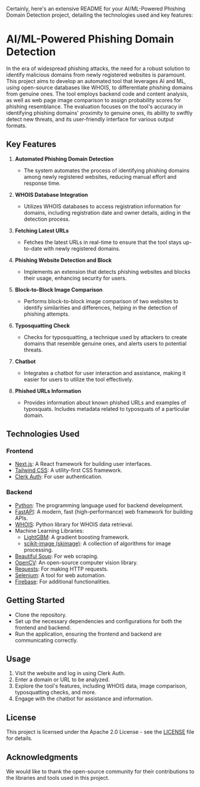 Certainly, here's an extensive README for your AI/ML-Powered Phishing Domain Detection project, detailing the technologies used and key features:

# AI/ML-Powered Phishing Domain Detection

In the era of widespread phishing attacks, the need for a robust solution to identify malicious domains from newly registered websites is paramount. This project aims to develop an automated tool that leverages AI and ML, using open-source databases like WHOIS, to differentiate phishing domains from genuine ones. The tool employs backend code and content analysis, as well as web page image comparison to assign probability scores for phishing resemblance. The evaluation focuses on the tool's accuracy in identifying phishing domains' proximity to genuine ones, its ability to swiftly detect new threats, and its user-friendly interface for various output formats.

## Key Features

1. **Automated Phishing Domain Detection**

    - The system automates the process of identifying phishing domains among newly registered websites, reducing manual effort and response time.

2. **WHOIS Database Integration**

    - Utilizes WHOIS databases to access registration information for domains, including registration date and owner details, aiding in the detection process.

3. **Fetching Latest URLs**

    - Fetches the latest URLs in real-time to ensure that the tool stays up-to-date with newly registered domains.

4. **Phishing Website Detection and Block**

    - Implements an extension that detects phishing websites and blocks their usage, enhancing security for users.

5. **Block-to-Block Image Comparison**

    - Performs block-to-block image comparison of two websites to identify similarities and differences, helping in the detection of phishing attempts.

6. **Typosquatting Check**

    - Checks for typosquatting, a technique used by attackers to create domains that resemble genuine ones, and alerts users to potential threats.

7. **Chatbot**

    - Integrates a chatbot for user interaction and assistance, making it easier for users to utilize the tool effectively.

8. **Phished URLs Information**
    - Provides information about known phished URLs and examples of typosquats. Includes metadata related to typosquats of a particular domain.

## Technologies Used

### Frontend

-   [Next.js](https://nextjs.org/): A React framework for building user interfaces.
-   [Tailwind CSS](https://tailwindcss.com/): A utility-first CSS framework.
-   [Clerk Auth](https://clerk.dev/): For user authentication.

### Backend

-   [Python](https://www.python.org/): The programming language used for backend development.
-   [FastAPI](https://fastapi.tiangolo.com/): A modern, fast (high-performance) web framework for building APIs.
-   [WHOIS](https://pypi.org/project/python-whois/): Python library for WHOIS data retrieval.
-   Machine Learning Libraries:
    -   [LightGBM](https://lightgbm.readthedocs.io/en/latest/): A gradient boosting framework.
    -   [scikit-image (skimage)](https://scikit-image.org/): A collection of algorithms for image processing.
-   [Beautiful Soup](https://www.crummy.com/software/BeautifulSoup/bs4/doc/): For web scraping.
-   [OpenCV](https://opencv.org/): An open-source computer vision library.
-   [Requests](https://requests.readthedocs.io/en/master/): For making HTTP requests.
-   [Selenium](https://selenium-python.readthedocs.io/): A tool for web automation.
-   [Firebase](https://firebase.google.com/): For additional functionalities.

## Getting Started

-   Clone the repository.
-   Set up the necessary dependencies and configurations for both the frontend and backend.
-   Run the application, ensuring the frontend and backend are communicating correctly.

## Usage

1. Visit the website and log in using Clerk Auth.
2. Enter a domain or URL to be analyzed.
3. Explore the tool's features, including WHOIS data, image comparison, typosquatting checks, and more.
4. Engage with the chatbot for assistance and information.

## License

This project is licensed under the Apache 2.0 License - see the [LICENSE](LICENSE) file for details.

## Acknowledgments

We would like to thank the open-source community for their contributions to the libraries and tools used in this project.

